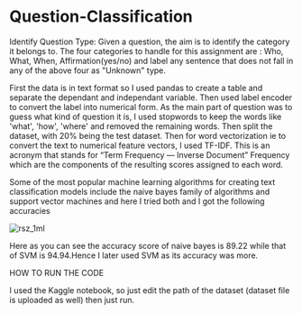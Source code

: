 # Question-Classification
 Identify Question Type: Given a question, the aim is to identify the category it belongs to. The four categories to handle for this assignment are : Who, What, When, Affirmation(yes/no) and label any sentence that does not fall in any of the above four as "Unknown" type.
 
 First the data is in text format so I used pandas to create a table and separate the dependant and independant variable.
 Then used label encoder to convert the label into numerical form.
As the main part of question was to guess what kind of question it is, I used stopwords to keep the words like 'what', 'how', 'where' and removed the remaining words. 
Then split the dataset, with 20% being the test dataset.
Then for word vectorization ie to convert the text to numerical feature vectors, I used TF-IDF. This is an acronym that stands for “Term Frequency — Inverse Document” Frequency which are the components of the resulting scores assigned to each word.

Some of the most popular machine learning algorithms for creating text classification models include the naive bayes family of algorithms and support vector machines and here I tried both and I got the following accuracies


![rsz_1ml](https://user-images.githubusercontent.com/52276498/95874863-ff058100-0d8e-11eb-8660-442fd2752720.png)

Here as you can see the accuracy score of naive bayes is 89.22 while that of SVM is 94.94.Hence I later used SVM as its accuracy was more.

HOW TO RUN THE CODE

I used the Kaggle notebook, so just edit the path of the dataset (dataset file is uploaded as well) then just run.
